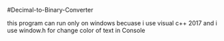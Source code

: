 #Decimal-to-Binary-Converter

this program can run only on windows
becuase i use visual c++ 2017
and i use window.h for change color of text in Console

